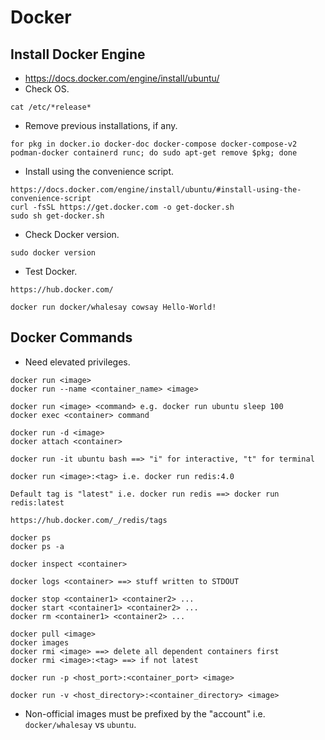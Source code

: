 # Docker
## Install Docker Engine
- https://docs.docker.com/engine/install/ubuntu/
- Check OS.
```
cat /etc/*release*
```

- Remove previous installations, if any.
```
for pkg in docker.io docker-doc docker-compose docker-compose-v2 podman-docker containerd runc; do sudo apt-get remove $pkg; done
```

- Install using the convenience script.
```
https://docs.docker.com/engine/install/ubuntu/#install-using-the-convenience-script
curl -fsSL https://get.docker.com -o get-docker.sh
sudo sh get-docker.sh
```

- Check Docker version.
```
sudo docker version
```

- Test Docker.
```
https://hub.docker.com/

docker run docker/whalesay cowsay Hello-World!
```

## Docker Commands
- Need elevated privileges.

```
docker run <image>
docker run --name <container_name> <image>

docker run <image> <command> e.g. docker run ubuntu sleep 100
docker exec <container> command
```

```
docker run -d <image>
docker attach <container>
```

```
docker run -it ubuntu bash ==> "i" for interactive, "t" for terminal
```

```
docker run <image>:<tag> i.e. docker run redis:4.0

Default tag is "latest" i.e. docker run redis ==> docker run redis:latest

https://hub.docker.com/_/redis/tags
```

```
docker ps
docker ps -a
```

```
docker inspect <container>
```
  
```
docker logs <container> ==> stuff written to STDOUT
```

```
docker stop <container1> <container2> ...
docker start <container1> <container2> ...
docker rm <container1> <container2> ...
```

```
docker pull <image>
docker images
docker rmi <image> ==> delete all dependent containers first
docker rmi <image>:<tag> ==> if not latest
```

```
docker run -p <host_port>:<container_port> <image>
```

```
docker run -v <host_directory>:<container_directory> <image>
```

- Non-official images must be prefixed by the "account" i.e. `docker/whalesay` vs `ubuntu`.
